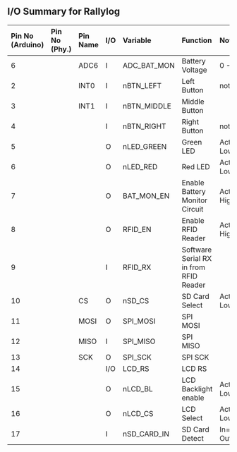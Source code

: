 ## I/O Summary for Rallylog ##

| **Pin No (Arduino)** | **Pin No (Phy.)** |  **Pin Name** | **I/O** | **Variable** | **Function** | **Note** |
|:---------------------|:------------------|:--------------|:--------|:-------------|:-------------|:---------|
|6 |  | ADC6 |I | ADC\_BAT\_MON | Battery Voltage | 0 - 9.2V |
|2 |  | INT0 |I | nBTN\_LEFT | Left Button | not used |
|3 |  | INT1 |I | nBTN\_MIDDLE | Middle Button |  |
|4 |  |  |I | nBTN\_RIGHT | Right Button | not Used |
|5 |  |  |O | nLED\_GREEN | Green LED | Active Low |
|6 |  |  |O | nLED\_RED | Red LED | Active Low|
|7 |  |  |O | BAT\_MON\_EN | Enable Battery Monitor Circuit | Active High |
|8 |  |  |O | RFID\_EN | Enable RFID Reader | Active High |
|9 |  |  |I | RFID\_RX | Software Serial RX in from RFID Reader |  |
|10 |  |CS|O | nSD\_CS | SD Card Select | Active Low |
|11 |  |MOSI|O | SPI\_MOSI | SPI MOSI |  |
|12 |  |MISO|I | SPI\_MISO | SPI MISO |  |
|13 |  |SCK |O | SPI\_SCK | SPI SCK |  |
|14 |  |  |I/O| LCD\_RS | LCD RS |  |
|15 |  |  |O | nLCD\_BL | LCD Backlight enable | Active Low |
|16 |  |  |O | nLCD\_CS | LCD Select | Active Low |
|17 |  |  |I | nSD\_CARD\_IN | SD Card Detect | In=High, Out=Low |
